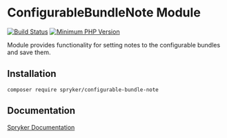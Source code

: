 # ConfigurableBundleNote Module
[![Build Status](https://travis-ci.org/spryker/configurable-bundle-note.svg)](https://travis-ci.org/spryker/configurable-bundle-note)
[![Minimum PHP Version](https://img.shields.io/badge/php-%3E%3D%207.2-8892BF.svg)](https://php.net/)

Module provides functionality for setting notes to the configurable bundles and save them.

## Installation

```
composer require spryker/configurable-bundle-note
```

## Documentation

[Spryker Documentation](https://documentation.spryker.com/module_guide/overview.htm)
